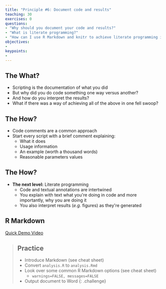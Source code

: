 ```yaml
---
title: "Principle #6: Document code and results"
teaching: 30
exercises: 0
questions:
- "Why should you document your code and results?"
- "What is literate programming?"
- "How can I use R Markdown and knitr to achieve literate programming in R?"
objectives:
-
keypoints:
-
---
```



## The What?

* Scripting is the documentation of what you did
* But why did you do code something one way versus another? 
* And how do you interpret the results? 
* What if there was a way of achieving all of the above in one fell swoop?


## The How?

* Code comments are a common approach
* Start every script with a brief comment explaining:
    * What it does
    * Usage information
    * An example (worth a thousand words)
    * Reasonable parameters values


## The How?

* **The next level:** Literate programming
    * Code and textual annotations are intertwined
    * You explain with text what you're doing in code and more importantly,
      why you are doing it
    * You also interpret results (_e.g._ figures) as they're generated


## R Markdown

[Quick Demo Video](http://rmarkdown.rstudio.com/lesson-1.html)


> ## Practice
> 
> * Introduce Markdown (see cheat sheet)
> * Convert `analysis.R` to `analysis.Rmd`
> * Look over some common R Markdown options (see cheat sheet)
>     * `warnings=FALSE, messages=FALSE`
> * Output document to Word
{: .challenge}
